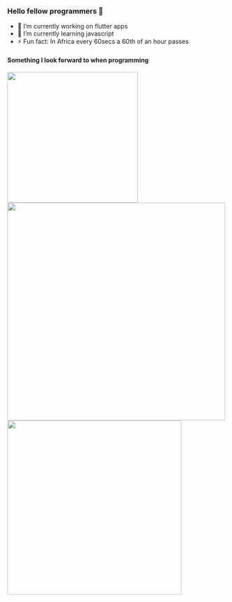 ### Hello fellow programmers 👋

- 🔭 I’m currently working on flutter apps
- 🌱 I’m currently learning javascript
- ⚡ Fun fact: In Africa every 60secs a 60th of an hour passes

#### Something I look forward to when programming

<img  src="https://media1.tenor.com/images/963dbf83410067b8216bf3fbeec50874/tenor.gif?itemid=5012719" width="300" >
<img align="left" src="https://github-readme-stats.vercel.app/api?username=VRedBull&&show_icons=true&title_color=15ff00&icon_color=cc00ff&text_color=ffffff&bg_color=000000" width="500">
<img align="center" src="https://github-readme-stats.vercel.app/api/top-langs?username=VRedBull&show_icons=true&locale=en&layout=compact&bg_color=000000&text_color=ffffff&title_color=15ff00&icon_color=cc00ff" width = "400">
<!--
**VRedBull/VRedBull** is a ✨ _special_ ✨ repository because its `README.md` (this file) appears on your GitHub profile.

- 👯 I’m looking to collaborate on ...
- 🤔 I’m looking for help with ...
- 💬 Ask me about ...
- 📫 How to reach me: ...
- 😄 Pronouns: ...

-->
